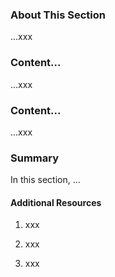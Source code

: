 ### About This Section

...xxx

### Content...

...xxx

### Content...

...xxx

### Summary

In this section, ...

#### Additional Resources

1. xxx

2. xxx

3. xxx